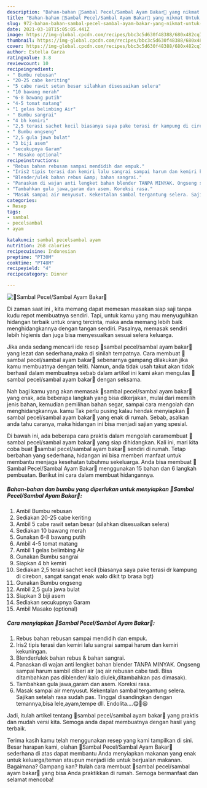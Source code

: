 ```yaml
---
description: "Bahan-bahan 🌺Sambal Pecel/Sambal Ayam Bakar🌺 yang nikmat Untuk Jualan"
title: "Bahan-bahan 🌺Sambal Pecel/Sambal Ayam Bakar🌺 yang nikmat Untuk Jualan"
slug: 972-bahan-bahan-sambal-pecel-sambal-ayam-bakar-yang-nikmat-untuk-jualan
date: 2021-03-18T15:05:05.441Z
image: https://img-global.cpcdn.com/recipes/bbc3c5d630f48388/680x482cq70/🌺sambal-pecelsambal-ayam-bakar🌺-foto-resep-utama.jpg
thumbnail: https://img-global.cpcdn.com/recipes/bbc3c5d630f48388/680x482cq70/🌺sambal-pecelsambal-ayam-bakar🌺-foto-resep-utama.jpg
cover: https://img-global.cpcdn.com/recipes/bbc3c5d630f48388/680x482cq70/🌺sambal-pecelsambal-ayam-bakar🌺-foto-resep-utama.jpg
author: Estella Garza
ratingvalue: 3.8
reviewcount: 10
recipeingredient:
- " Bumbu rebusan"
- "20-25 cabe keriting"
- "5 cabe rawit setan besar silahkan disesuaikan selera"
- "10 bawang merah"
- "6-8 bawang putih"
- "4-5 tomat matang"
- "1 gelas belimbing Air"
- " Bumbu sangrai"
- "4 bh kemiri"
- "2,5 terasi sachet kecil biasanya saya pake terasi dr kampung di cirebon sangat sangat enak walo dikit tp brasa bgt"
- " Bumbu ongseng"
- "2,5 gula jawa bulat"
- "3 biji asem"
- "secukupnya Garam"
- " Masako optional"
recipeinstructions:
- "Rebus bahan rebusan sampai mendidih dan empuk."
- "Iris2 tipis terasi dan kemiri lalu sangrai sampai harum dan kemiri kekuningan."
- "Blender/ulek bahan rebus &amp; bahan sangrai."
- "Panaskan di wajan anti lengket bahan blender TANPA MINYAK. Ongseng sampai harum sambil diberi air (aq air rebusan cabe tadi. Bisa ditambahkan pas diblender/ kalo diulek,ditambahkan pas dimasak)."
- "Tambahkan gula jawa,garam dan asem. Koreksi rasa."
- "Masak sampai air menyusut. Kekentalan sambal tergantung selera. Sajikan setelah rasa sudah pas. Tinggal disandingkan dengan temannya,bisa lele,ayam,tempe dll. Endolita....😋🤤😆"
categories:
- Resep
tags:
- sambal
- pecelsambal
- ayam

katakunci: sambal pecelsambal ayam 
nutrition: 268 calories
recipecuisine: Indonesian
preptime: "PT30M"
cooktime: "PT48M"
recipeyield: "4"
recipecategory: Dinner

---
```



![🌺Sambal Pecel/Sambal Ayam Bakar🌺](https://img-global.cpcdn.com/recipes/bbc3c5d630f48388/680x482cq70/🌺sambal-pecelsambal-ayam-bakar🌺-foto-resep-utama.jpg)

Di zaman  saat ini , kita memang dapat memesan masakan siap saji tanpa kudu repot membuatnya sendiri. Tapi, untuk kamu yang mau menyuguhkan hidangan terbaik untuk orang tercinta, maka anda memang lebih baik menghidangkannya dengan tangan sendiri. Pasalnya, memasak sendiri lebih higienis dan juga bisa menyesuaikan sesuai selera keluarga.

Jika anda sedang mencari ide resep 🌺sambal pecel/sambal ayam bakar🌺 yang lezat dan sederhana,maka di sinilah tempatnya. Cara membuat 🌺sambal pecel/sambal ayam bakar🌺  sebenarnya gampang dilakukan jika kamu membuatnya dengan teliti. Namun, anda tidak usah takut akan tidak berhasil dalam membuatnya 
sebab dalam artikel ini kami akan mengulas 🌺sambal pecel/sambal ayam bakar🌺 dengan seksama.  



Nah bagi kamu yang akan memasak 🌺sambal pecel/sambal ayam bakar🌺 yang enak, ada beberapa langkah yang bisa dikerjakan, mulai dari memilih jenis bahan, kemudian pemilihan bahan segar, sampai cara mengolah dan menghidangkannya. kamu Tak perlu pusing kalau hendak menyiapkan 🌺sambal pecel/sambal ayam bakar🌺 yang enak di rumah. Sebab, asalkan anda  tahu caranya, maka hidangan ini bisa menjadi sajian yang spesial.

Di bawah ini, ada beberapa cara praktis  dalam mengolah caramembuat 🌺sambal pecel/sambal ayam bakar🌺 yang siap dihidangkan. Kali ini, mari kita coba buat 🌺sambal pecel/sambal ayam bakar🌺 sendiri di rumah. Tetap berbahan yang sederhana, hidangan ini bisa memberi manfaat untuk membantu menjaga kesehatan tubuhmu sekeluarga. Anda bisa membuat 🌺Sambal Pecel/Sambal Ayam Bakar🌺 menggunakan 15 bahan dan 6 langkah pembuatan. Berikut ini cara dalam membuat hidangannya.

<!--inarticleads1-->

##### Bahan-bahan dan bumbu yang diperlukan untuk menyiapkan 🌺Sambal Pecel/Sambal Ayam Bakar🌺:

1. Ambil  Bumbu rebusan
1. Sediakan 20-25 cabe keriting
1. Ambil 5 cabe rawit setan besar (silahkan disesuaikan selera)
1. Sediakan 10 bawang merah
1. Gunakan 6-8 bawang putih
1. Ambil 4-5 tomat matang
1. Ambil 1 gelas belimbing Air
1. Gunakan  Bumbu sangrai
1. Siapkan 4 bh kemiri
1. Sediakan 2,5 terasi sachet kecil (biasanya saya pake terasi dr kampung di cirebon, sangat sangat enak walo dikit tp brasa bgt)
1. Gunakan  Bumbu ongseng
1. Ambil 2,5 gula jawa bulat
1. Siapkan 3 biji asem
1. Sediakan secukupnya Garam
1. Ambil  Masako (optional)




<!--inarticleads2-->

##### Cara menyiapkan 🌺Sambal Pecel/Sambal Ayam Bakar🌺:

1. Rebus bahan rebusan sampai mendidih dan empuk.
1. Iris2 tipis terasi dan kemiri lalu sangrai sampai harum dan kemiri kekuningan.
1. Blender/ulek bahan rebus &amp; bahan sangrai.
1. Panaskan di wajan anti lengket bahan blender TANPA MINYAK. Ongseng sampai harum sambil diberi air (aq air rebusan cabe tadi. Bisa ditambahkan pas diblender/ kalo diulek,ditambahkan pas dimasak).
1. Tambahkan gula jawa,garam dan asem. Koreksi rasa.
1. Masak sampai air menyusut. Kekentalan sambal tergantung selera. Sajikan setelah rasa sudah pas. Tinggal disandingkan dengan temannya,bisa lele,ayam,tempe dll. Endolita....😋🤤😆




Jadi, itulah artikel tentang  🌺sambal pecel/sambal ayam bakar🌺  yang praktis dan mudah versi kita. Semoga anda dapat membuatnya dengan hasil yang terbaik. 

Terima kasih kamu telah menggunakan resep yang kami tampilkan di sini. Besar harapan kami, olahan  🌺Sambal Pecel/Sambal Ayam Bakar🌺 sederhana di atas dapat membantu Anda menyiapkan makanan yang enak untuk keluarga/teman ataupun menjadi ide untuk berjualan makanan. Bagaimana? Gampang kan? Itulah cara membuat 🌺sambal pecel/sambal ayam bakar🌺 yang bisa Anda praktikkan di rumah. Semoga bermanfaat dan selamat mencoba!


